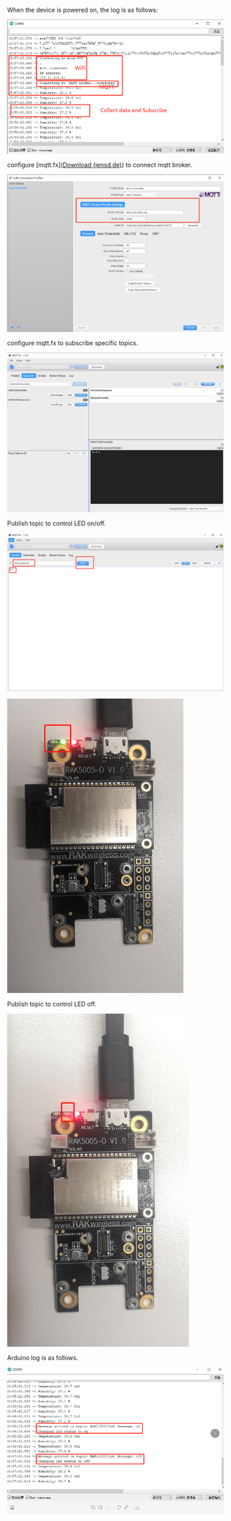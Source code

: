 When the device is powered on, the log is as follows:

![image-20210312161920223](assets/image-20210312161920223.png)



configure [mqtt.fx]([Download (jensd.de)](http://www.mqttfx.jensd.de/index.php/download)) to connect mqtt broker.

![mqtt-fx-config](assets/mqtt-fx-config.png)



configure mqtt.fx to subscribe specific topics.

![image-20210312161431163](assets/image-20210312161431163.png)



Publish topic to control LED on/off.

![image-20210312161454851](assets/image-20210312161454851.png)



![image-20210312161602378](assets/image-20210312161602378.png)



Publish topic to control LED off.

![image-20210312161713024](assets/image-20210312161713024.png)

Arduino log is as follows.

![image-20210312161740431](assets/image-20210312161740431.png)